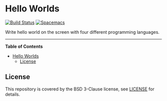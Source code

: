 # Hello Worlds

[![Build Status](https://travis-ci.org/sdwolf/helloworlds.svg?branch=master)](https://travis-ci.org/sdwolf/helloworlds)
[![Spacemacs](https://cdn.rawgit.com/syl20bnr/spacemacs/442d025779da2f62fc86c2082703697714db6514/assets/spacemacs-badge.svg)](http://spacemacs.org)

Write hello world on the screen with four different programming languages.

---

<!-- markdown-toc start - Don't edit this section. Run M-x markdown-toc-refresh-toc -->
**Table of Contents**

- [Hello Worlds](#hello-worlds)
    - [License](#license)

<!-- markdown-toc end -->

## License

This repository is covered by the BSD 3-Clause license, see [LICENSE](LICENSE)
for details.
